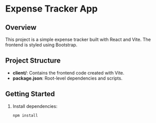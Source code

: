 # Expense Tracker App

## Overview

This project is a simple expense tracker built with React and Vite. The frontend is styled using Bootstrap.

## Project Structure

- **client/**: Contains the frontend code created with Vite.
- **package.json**: Root-level dependencies and scripts.

## Getting Started

1. Install dependencies:
   ```bash
   npm install
   ```
